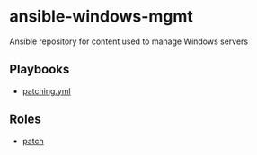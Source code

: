# ansible-windows-mgmt

Ansible repository for content used to manage Windows servers

## Playbooks
- [patching.yml](./patching.yml)

## Roles
- [patch](./roles/patch/README.md)